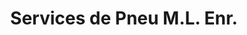 ---
title: "Services de Pneu M.L. Enr."
url: /quebec/services-de-pneu-m-l-enr/
shop: Autowerkstatt
---